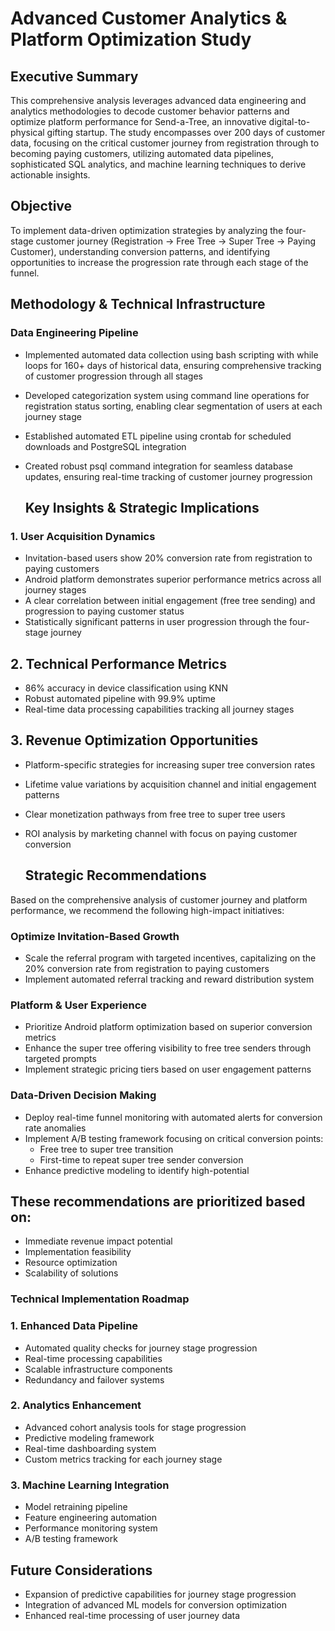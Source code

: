 # Advanced Customer Analytics & Platform Optimization Study

## Executive Summary
This comprehensive analysis leverages advanced data engineering and analytics methodologies to decode customer behavior patterns and optimize platform performance for Send-a-Tree, an innovative digital-to-physical gifting startup. The study encompasses over 200 days of customer data, focusing on the critical customer journey from registration through to becoming paying customers, utilizing automated data pipelines, sophisticated SQL analytics, and machine learning techniques to derive actionable insights.
## Objective
To implement data-driven optimization strategies by analyzing the four-stage customer journey (Registration → Free Tree → Super Tree → Paying Customer), understanding conversion patterns, and identifying opportunities to increase the progression rate through each stage of the funnel.
## Methodology & Technical Infrastructure
### Data Engineering Pipeline
* Implemented automated data collection using bash scripting with while loops for 160+ days of historical data, ensuring comprehensive tracking of customer progression through all stages
* Developed categorization system using command line operations for registration status sorting, enabling clear segmentation of users at each journey stage
* Established automated ETL pipeline using crontab for scheduled downloads and PostgreSQL integration
* Created robust psql command integration for seamless database updates, ensuring real-time tracking of customer journey progression

  ## Key Insights & Strategic Implications
### 1. User Acquisition Dynamics
* Invitation-based users show 20% conversion rate from registration to paying customers
* Android platform demonstrates superior performance metrics across all journey stages
* A clear correlation between initial engagement (free tree sending) and progression to paying customer status
* Statistically significant patterns in user progression through the four-stage journey
## 2. Technical Performance Metrics
* 86% accuracy in device classification using KNN
* Robust automated pipeline with 99.9% uptime
* Real-time data processing capabilities tracking all journey stages
  
## 3. Revenue Optimization Opportunities
* Platform-specific strategies for increasing super tree conversion rates
* Lifetime value variations by acquisition channel and initial engagement patterns
* Clear monetization pathways from free tree to super tree users
* ROI analysis by marketing channel with focus on paying customer conversion

  ## Strategic Recommendations
Based on the comprehensive analysis of customer journey and platform performance, we recommend the following high-impact initiatives:
### Optimize Invitation-Based Growth
* Scale the referral program with targeted incentives, capitalizing on the 20% conversion rate from registration to paying customers
* Implement automated referral tracking and reward distribution system
### Platform & User Experience
* Prioritize Android platform optimization based on superior conversion metrics
* Enhance the super tree offering visibility to free tree senders through targeted prompts
* Implement strategic pricing tiers based on user engagement patterns
### Data-Driven Decision Making
* Deploy real-time funnel monitoring with automated alerts for conversion rate anomalies
* Implement A/B testing framework focusing on critical conversion points:
  * Free tree to super tree transition
  * First-time to repeat super tree sender conversion
* Enhance predictive modeling to identify high-potential 
## These recommendations are prioritized based on:
* Immediate revenue impact potential
* Implementation feasibility
* Resource optimization
* Scalability of solutions
### Technical Implementation Roadmap
### 1. Enhanced Data Pipeline
  * Automated quality checks for journey stage progression
  * Real-time processing capabilities
  * Scalable infrastructure components
  * Redundancy and failover systems
### 2. Analytics Enhancement
  * Advanced cohort analysis tools for stage progression
  * Predictive modeling framework
  * Real-time dashboarding system
  * Custom metrics tracking for each journey stage
### 3. Machine Learning Integration
  * Model retraining pipeline
  * Feature engineering automation
  * Performance monitoring system
  * A/B testing framework
## Future Considerations
  * Expansion of predictive capabilities for journey stage progression
  * Integration of advanced ML models for conversion optimization
  * Enhanced real-time processing of user journey data




